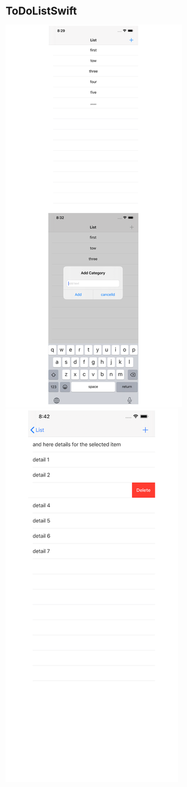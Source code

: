 # ToDoListSwift
![screen](https://github.com/codun2/ToDoListSwift/blob/main/screen/main.png)
![screen](https://github.com/codun2/ToDoListSwift/blob/main/screen/detail%20.png)

